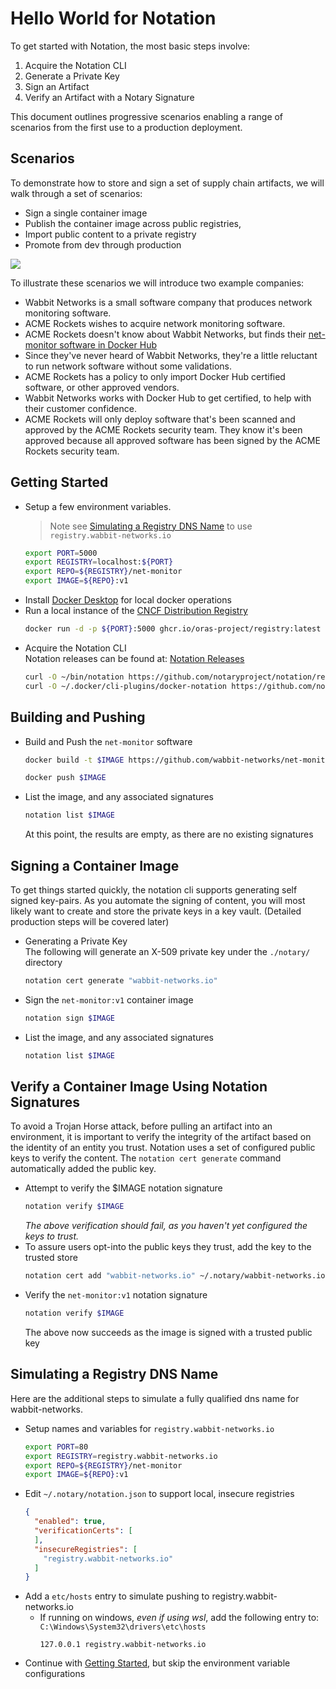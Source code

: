 # Hello World for Notation

To get started with Notation, the most basic steps involve:

1. Acquire the Notation CLI
2. Generate a Private Key
3. Sign an Artifact
4. Verify an Artifact with a Notary Signature

This document outlines progressive scenarios enabling a range of scenarios from the first use to a production deployment.

## Scenarios

To demonstrate how to store and sign a set of supply chain artifacts, we will walk through a set of scenarios:
- Sign a single container image
- Publish the container image across public registries, 
- Import public content to a private registry
- Promote from dev through production

![](../media/notary-e2e-scenarios.svg)

To illustrate these scenarios we will introduce two example companies:

- Wabbit Networks is a small software company that produces network monitoring software.
- ACME Rockets wishes to acquire network monitoring software.
- ACME Rockets doesn't know about Wabbit Networks, but finds their [net-monitor software in Docker Hub](https://hub.docker.com/r/wabbitnetworks/net-monitor)
- Since they've never heard of Wabbit Networks, they're a little reluctant to run network software without some validations.
- ACME Rockets has a policy to only import Docker Hub certified software, or other approved vendors.
- Wabbit Networks works with Docker Hub to get certified, to help with their customer confidence.
- ACME Rockets will only deploy software that's been scanned and approved by the ACME Rockets security team. They know it's been approved because all approved software has been signed by the ACME Rockets security team.

## Getting Started
- Setup a few environment variables.  
  >Note see [Simulating a Registry DNS Name](#simulating-a-registry-dns-name) to use `registry.wabbit-networks.io`
  ```bash
  export PORT=5000
  export REGISTRY=localhost:${PORT}
  export REPO=${REGISTRY}/net-monitor
  export IMAGE=${REPO}:v1
  ```
- Install [Docker Desktop](https://www.docker.com/products/docker-desktop) for local docker operations
- Run a local instance of the [CNCF Distribution Registry][cncf-distribution]
  ```bash
  docker run -d -p ${PORT}:5000 ghcr.io/oras-project/registry:latest
  ```
- Acquire the Notation CLI  
Notation releases can be found at: [Notation Releases][notation-releases]  
  ```bash
  curl -O ~/bin/notation https://github.com/notaryproject/notation/releases/download/v0.0.1-alpha/notation-v0.0.1-alpha.1-linux-amd64
  curl -O ~/.docker/cli-plugins/docker-notation https://github.com/notaryproject/notation/releases/download/v0.0.1-alpha/docker-notation-v0.0.1-alpha.1-linux-amd64
  ```

## Building and Pushing
- Build and Push the `net-monitor` software
  ```bash
  docker build -t $IMAGE https://github.com/wabbit-networks/net-monitor.git#main

  docker push $IMAGE
  ```
- List the image, and any associated signatures
  ```bash
  notation list $IMAGE
  ```
  At this point, the results are empty, as there are no existing signatures

## Signing a Container Image

To get things started quickly, the notation cli supports generating self signed key-pairs. As you automate the signing of content, you will most likely want to create and store the private keys in a key vault. (Detailed production steps will be covered later)

- Generating a Private Key  
  The following will generate an X-509 private key under the `./notary/` directory
  ```bash
  notation cert generate "wabbit-networks.io"
  ```
- Sign the `net-monitor:v1` container image
  ```bash
  notation sign $IMAGE
  ```
- List the image, and any associated signatures
  ```bash
  notation list $IMAGE
  ```
## Verify a Container Image Using Notation Signatures

To avoid a Trojan Horse attack, before pulling an artifact into an environment, it is important to verify the integrity of the artifact based on the identity of an entity you trust. Notation uses a set of configured public keys to verify the content. The `notation cert generate` command automatically added the public key.
- Attempt to verify the $IMAGE notation signature
  ```bash
  notation verify $IMAGE
  ```
  *The above verification should fail, as you haven't yet configured the keys to trust.*
- To assure users opt-into the public keys they trust, add the key to the trusted store
  ```bash
  notation cert add "wabbit-networks.io" ~/.notary/wabbit-networks.io.cert
  ```
- Verify the `net-monitor:v1` notation signature
  ```bash
  notation verify $IMAGE
  ```
  The above now succeeds as the image is signed with a trusted public key

## Simulating a Registry DNS Name

Here are the additional steps to simulate a fully qualified dns name for wabbit-networks.

- Setup names and variables for `registry.wabbit-networks.io`
  ```bash
  export PORT=80
  export REGISTRY=registry.wabbit-networks.io
  export REPO=${REGISTRY}/net-monitor
  export IMAGE=${REPO}:v1
  ```
- Edit `~/.notary/notation.json` to support local, insecure registries
  ```json
  {
    "enabled": true,
    "verificationCerts": [
    ],
    "insecureRegistries": [
      "registry.wabbit-networks.io"
    ]
  }
  ```
- Add a `etc/hosts` entry to simulate pushing to registry.wabbit-networks.io
  - If running on windows, _even if using wsl_, add the following entry to: `C:\Windows\System32\drivers\etc\hosts`
    ```hosts
    127.0.0.1 registry.wabbit-networks.io
    ```
- Continue with [Getting Started](#getting-started), but skip the environment variable configurations

[notation-releases]:      https://github.com/notaryproject/notation/releases
[artifact-manifest]:      https://github.com/oras-project/artifacts-spec/blob/main/artifact-manifest.md
[cncf-distribution]:      https://github.com/oras-project/distribution